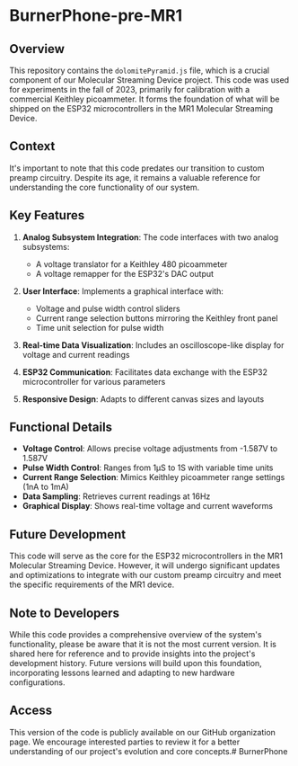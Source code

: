# BurnerPhone-pre-MR1

## Overview

This repository contains the `dolomitePyramid.js` file, which is a crucial component of our Molecular Streaming Device project. This code was used for experiments in the fall of 2023, primarily for calibration with a commercial Keithley picoammeter. It forms the foundation of what will be shipped on the ESP32 microcontrollers in the MR1 Molecular Streaming Device.

## Context

It's important to note that this code predates our transition to custom preamp circuitry. Despite its age, it remains a valuable reference for understanding the core functionality of our system.

## Key Features

1. **Analog Subsystem Integration**: The code interfaces with two analog subsystems:
   - A voltage translator for a Keithley 480 picoammeter
   - A voltage remapper for the ESP32's DAC output

2. **User Interface**: Implements a graphical interface with:
   - Voltage and pulse width control sliders
   - Current range selection buttons mirroring the Keithley front panel
   - Time unit selection for pulse width

3. **Real-time Data Visualization**: Includes an oscilloscope-like display for voltage and current readings

4. **ESP32 Communication**: Facilitates data exchange with the ESP32 microcontroller for various parameters

5. **Responsive Design**: Adapts to different canvas sizes and layouts

## Functional Details

- **Voltage Control**: Allows precise voltage adjustments from -1.587V to 1.587V
- **Pulse Width Control**: Ranges from 1µS to 1S with variable time units
- **Current Range Selection**: Mimics Keithley picoammeter range settings (1nA to 1mA)
- **Data Sampling**: Retrieves current readings at 16Hz
- **Graphical Display**: Shows real-time voltage and current waveforms

## Future Development

This code will serve as the core for the ESP32 microcontrollers in the MR1 Molecular Streaming Device. However, it will undergo significant updates and optimizations to integrate with our custom preamp circuitry and meet the specific requirements of the MR1 device.

## Note to Developers

While this code provides a comprehensive overview of the system's functionality, please be aware that it is not the most current version. It is shared here for reference and to provide insights into the project's development history. Future versions will build upon this foundation, incorporating lessons learned and adapting to new hardware configurations.

## Access

This version of the code is publicly available on our GitHub organization page. We encourage interested parties to review it for a better understanding of our project's evolution and core concepts.# BurnerPhone
